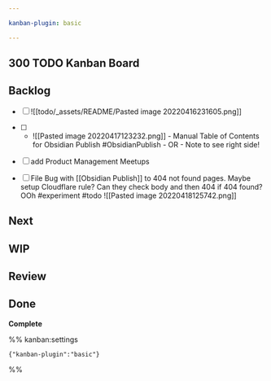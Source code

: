 ```yaml
---

kanban-plugin: basic

---
```


## 300 TODO Kanban Board



## Backlog

- [ ] ![[todo/_assets/README/Pasted image 20220416231605.png]]
- [ ] - ![[Pasted image 20220417123232.png]] - Manual Table of Contents for Obsidian Publish #ObsidianPublish - OR - Note to see right side!
- [ ] add Product Management Meetups
- [ ] File Bug with [[Obsidian Publish]] to 404 not found pages. Maybe setup Cloudflare rule? Can they check body and then 404 if 404 found? OOh #experiment #todo ![[Pasted image 20220418125742.png]]


## Next



## WIP



## Review



## Done

**Complete**




%% kanban:settings
```
{"kanban-plugin":"basic"}
```
%%